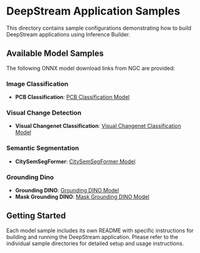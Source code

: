# DeepStream Application Samples

This directory contains sample configurations demonstrating how to build DeepStream applications using Inference Builder.

## Available Model Samples

The following ONNX model download links from NGC are provided:

### Image Classification
- **PCB Classification**: [PCB Classification Model](https://catalog.ngc.nvidia.com/orgs/nvaie/models/pcbclassification)

### Visual Change Detection
- **Visual Changenet Classification**: [Visual Changenet Classification Model](https://catalog.ngc.nvidia.com/orgs/nvidia/teams/tao/models/visual_changenet_classification)

### Semantic Segmentation
- **CitySemSegFormer**: [CitySemSegFormer Model](https://catalog.ngc.nvidia.com/orgs/nvidia/teams/tao/models/citysemsegformer)

### Grounding Dino
- **Grounding DINO**: [Grounding DINO Model](https://catalog.ngc.nvidia.com/orgs/nvidia/teams/tao/models/grounding_dino)
- **Mask Grounding DINO**: [Mask Grounding DINO Model](https://catalog.ngc.nvidia.com/orgs/nvidia/teams/tao/models/mask_grounding_dino)


## Getting Started

Each model sample includes its own README with specific instructions for building and running the DeepStream application. Please refer to the individual sample directories for detailed setup and usage instructions.
